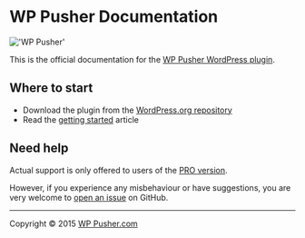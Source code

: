 # WP Pusher Documentation

!['WP Pusher'](https://pbs.twimg.com/profile_banners/2835832711/1420222378/1500x500)

This is the official documentation for the [WP Pusher WordPress plugin](http://wppusher.com).

## Where to start

* Download the plugin from the [WordPress.org repository](https://wordpress.org/plugins/wp-pusher/)
* Read the [getting started](getting-started.md) article

## Need help
Actual support is only offered to users of the [PRO version](http://wppusher.com/pro).

However, if you experience any misbehaviour or have suggestions, you are very welcome to [open an issue](https://github.com/petersuhm/wppusher-documentation/issues) on GitHub.

---

Copyright &copy; 2015 [WP Pusher.com](http://wppusher.com)
